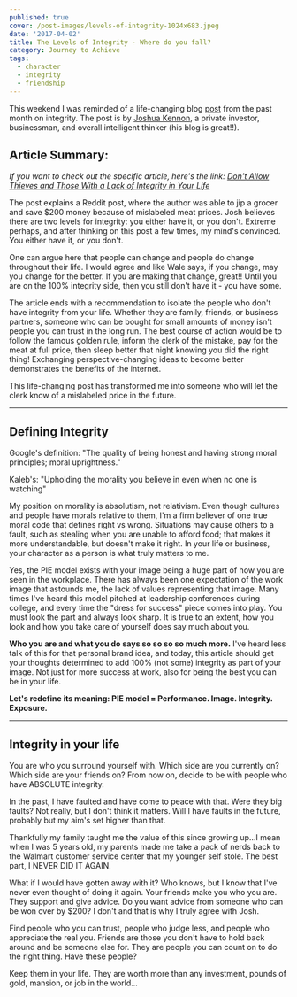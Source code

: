 ```yaml
---
published: true
cover: /post-images/levels-of-integrity-1024x683.jpeg
date: '2017-04-02'
title: The Levels of Integrity - Where do you fall?
category: Journey to Achieve
tags:
  - character
  - integrity
  - friendship
---
```

This weekend I was reminded of a life-changing blog [post](http://www.joshuakennon.com/dont-allow-thieves-and-those-with-a-lack-of-integrity-in-your-life/) from the past month on integrity. The post is by [Joshua Kennon](http://www.joshuakennon.com), a private investor, businessman, and overall intelligent thinker (his blog is great!!).

## Article Summary:

_If you want to check out the specific article, here's the link: [Don't Allow Thieves and Those With a Lack of Integrity in Your Life](http://www.joshuakennon.com/dont-allow-thieves-and-those-with-a-lack-of-integrity-in-your-life/)_

The post explains a Reddit post, where the author was able to jip a grocer and save $200 money because of mislabeled meat prices. Josh believes there are two levels for integrity: you either have it, or you don't. Extreme perhaps, and after thinking on this post a few times, my mind's convinced. You either have it, or you don't.

One can argue here that people can change and people do change throughout their life. I would agree and like Wale says, if you change, may you change for the better. If you are making that change, great!! Until you are on the 100% integrity side, then you still don't have it - you have some.

The article ends with a recommendation to isolate the people who don't have integrity from your life. Whether they are family, friends, or business partners, someone who can be bought for small amounts of money isn't people you can trust in the long run. The best course of action would be to follow the famous golden rule, inform the clerk of the mistake, pay for the meat at full price, then sleep better that night knowing you did the right thing! Exchanging perspective-changing ideas to become better demonstrates the benefits of the internet.

This life-changing post has transformed me into someone who will let the clerk know of a mislabeled price in the future.

- - -

## Defining Integrity

Google's definition: "The quality of being honest and having strong moral principles; moral uprightness."

Kaleb's: "Upholding the morality you believe in even when no one is watching"

My position on morality is absolutism, not relativism. Even though cultures and people have morals relative to them, I'm a firm believer of one true moral code that defines right vs wrong. Situations may cause others to a fault, such as stealing when you are unable to afford food; that makes it more understandable, but doesn't make it right. In your life or business, your character as a person is what truly matters to me.

Yes, the PIE model exists with your image being a huge part of how you are seen in the workplace. There has always been one expectation of the work image that astounds me, the lack of values representing that image. Many times I've heard this model pitched at leadership conferences during college, and every time the "dress for success" piece comes into play. You must look the part and always look sharp. It is true to an extent, how you look and how you take care of yourself does say much about you.

**Who you are and what you do says so so so so much more.** I've heard less talk of this for that personal brand idea, and today, this article should get your thoughts determined to add 100% (not some) integrity as part of your image. Not just for more success at work, also for being the best you can be in your life.

**Let's redefine its meaning: PIE model = Performance. Image. Integrity. Exposure.**

- - -

## Integrity in your life

You are who you surround yourself with. Which side are you currently on? Which side are your friends on? From now on, decide to be with people who have ABSOLUTE integrity.

In the past, I have faulted and have come to peace with that. Were they big faults? Not really, but I don't think it matters. Will I have faults in the future, probably but my aim's set higher than that.

Thankfully my family taught me the value of this since growing up...I mean when I was 5 years old, my parents made me take a pack of nerds back to the Walmart customer service center that my younger self stole. The best part, I NEVER DID IT AGAIN.

What if I would have gotten away with it? Who knows, but I know that I've never even thought of doing it again. Your friends make you who you are. They support and give advice. Do you want advice from someone who can be won over by $200? I don't and that is why I truly agree with Josh.

Find people who you can trust, people who judge less, and people who appreciate the real you. Friends are those you don't have to hold back around and be someone else for. They are people you can count on to do the right thing. Have these people?

Keep them in your life. They are worth more than any investment, pounds of gold, mansion, or job in the world...

